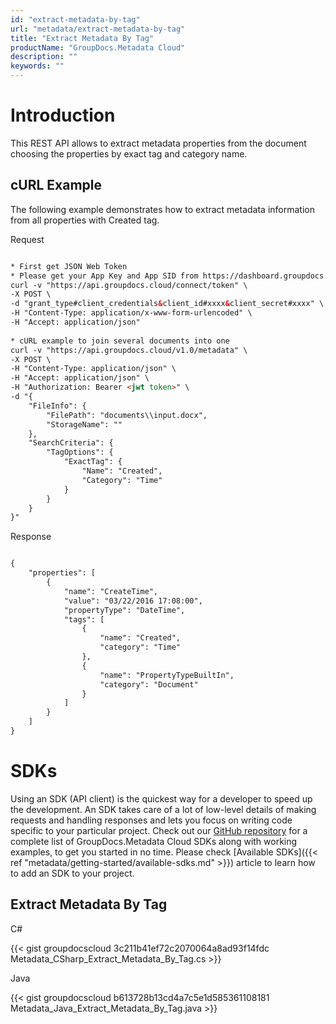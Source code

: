 ```yaml
---
id: "extract-metadata-by-tag"
url: "metadata/extract-metadata-by-tag"
title: "Extract Metadata By Tag"
productName: "GroupDocs.Metadata Cloud"
description: ""
keywords: ""
---
```







# Introduction #

This REST API allows to extract metadata properties from the document choosing the properties by exact tag and category name.

## cURL Example ##

The following example demonstrates how to extract metadata information from all properties with Created tag.


 Request

```html 

* First get JSON Web Token
* Please get your App Key and App SID from https://dashboard.groupdocs.cloud/#/apps. Kindly place App Key in "client_secret" and App SID in "client_id" argument.
curl -v "https://api.groupdocs.cloud/connect/token" \
-X POST \
-d "grant_type#client_credentials&client_id#xxxx&client_secret#xxxx" \
-H "Content-Type: application/x-www-form-urlencoded" \
-H "Accept: application/json"
  
* cURL example to join several documents into one
curl -v "https://api.groupdocs.cloud/v1.0/metadata" \
-X POST \
-H "Content-Type: application/json" \
-H "Accept: application/json" \
-H "Authorization: Bearer <jwt token>" \
-d "{
    "FileInfo": {
        "FilePath": "documents\\input.docx",
        "StorageName": ""
    },
    "SearchCriteria": {
        "TagOptions": {
            "ExactTag": {
                "Name": "Created",
                "Category": "Time"
            }
        }
    }
}"

 ```


 Response

```html 

{
    "properties": [
        {
            "name": "CreateTime",
            "value": "03/22/2016 17:08:00",
            "propertyType": "DateTime",
            "tags": [
                {
                    "name": "Created",
                    "category": "Time"
                },
                {
                    "name": "PropertyTypeBuiltIn",
                    "category": "Document"
                }
            ]
        }
    ]
}

 ```



# SDKs #

Using an SDK (API client) is the quickest way for a developer to speed up the development. An SDK takes care of a lot of low-level details of making requests and handling responses and lets you focus on writing code specific to your particular project. Check out our [GitHub repository](https://github.com/groupdocs-metadata-cloud) for a complete list of GroupDocs.Metadata Cloud SDKs along with working examples, to get you started in no time. Please check [Available SDKs]({{< ref "metadata/getting-started/available-sdks.md" >}}) article to learn how to add an SDK to your project.

## Extract Metadata By Tag ##


 C#



{{< gist groupdocscloud 3c211b41ef72c2070064a8ad93f14fdc Metadata_CSharp_Extract_Metadata_By_Tag.cs >}}





 Java




{{< gist groupdocscloud b613728b13cd4a7c5e1d585361108181 Metadata_Java_Extract_Metadata_By_Tag.java >}}







 